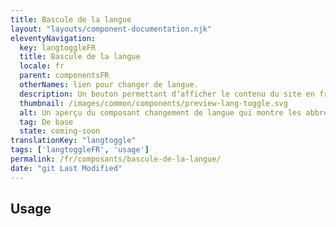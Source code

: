 ```yaml
---
title: Bascule de la langue
layout: "layouts/component-documentation.njk"
eleventyNavigation:
  key: langtoggleFR
  title: Bascule de la langue
  locale: fr
  parent: componentsFR
  otherNames: lien pour changer de langue.
  description: Un bouton permettant d’afficher le contenu du site en français ou en anglais.
  thumbnail: /images/common/components/preview-lang-toggle.svg
  alt: Un aperçu du composant changement de langue qui montre les abbréviations f et r pour français suivi de e et n pour anglais, séparées d'une flèche pointant vers les deux abbréviations.
  tag: De base
  state: coming-soon
translationKey: "langtoggle"
tags: ['langtoggleFR', 'usage']
permalink: /fr/composants/bascule-de-la-langue/
date: "git Last Modified"
---
```


## Usage